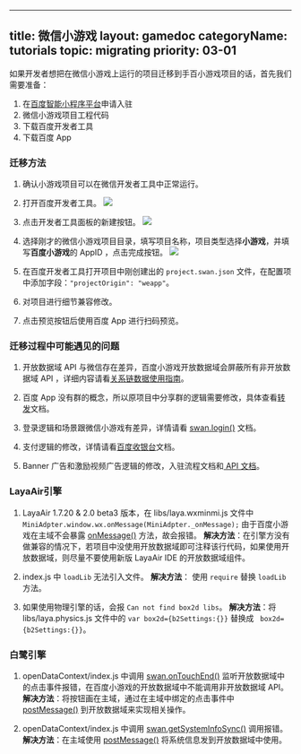 
---
title: 微信小游戏
layout: gamedoc
categoryName: tutorials
topic: migrating
priority: 03-01
---

如果开发者想把在微信小游戏上运行的项目迁移到手百小游戏项目的话，首先我们需要准备：

1. 在[百度智能小程序平台](https://smartprogram.baidu.com/mappconsole/main/login)申请入驻
2. 微信小游戏项目工程代码
3. 下载百度开发者工具
4. 下载百度 App

### 迁移方法

1. 确认小游戏项目可以在微信开发者工具中正常运行。

2. 打开百度开发者工具。
![](/img/game/tutorials/transferimg00.png)

3. 点击开发者工具面板的新建按钮。
![](/img/game/tutorials/create.png)

4. 选择刚才的微信小游戏项目目录，填写项目名称，项目类型选择**小游戏**，并填写**百度小游戏**的 AppID ，点击完成按钮。
![](/img/game/tutorials/fillin.png)

5. 在百度开发者工具打开项目中刚创建出的 `project.swan.json` 文件，在配置项中添加字段：`"projectOrigin": "weapp"`。

6. 对项目进行细节兼容修改。

7. 点击预览按钮后使用百度 App 进行扫码预览。

### 迁移过程中可能遇见的问题

1. 开放数据域 API 与微信存在差异，百度小游戏开放数据域会屏蔽所有非开放数据域 API ，详细内容请看[关系链数据使用指南](/game/tutorials/open_api/guide/)。

2. 百度 App 没有群的概念，所以原项目中分享群的逻辑需要修改，具体查看[转发](/game/api/share/onShareAppMessage/)文档。

3. 登录逻辑和场景跟微信小游戏有差异，详情请看 [swan.login()](/game/api/openApi/login/#swan-login) 文档。

4. 支付逻辑的修改，详情请看[百度收银台](/game/api/openApi/requestPolymerPayment/#swan-requestPolymerPayment)文档。

5. Banner 广告和激励视频广告逻辑的修改，入驻流程文档和[ API 文档](/game/api/ad/bannerAd/)。

### LayaAir引擎

1. LayaAir 1.7.20 & 2.0 beta3 版本，在 libs/laya.wxminmi.js 文件中 `MiniAdpter.window.wx.onMessage(MiniAdpter._onMessage);` 由于百度小游戏在主域不会暴露 [onMessage()](/game/api/openApi/openDataContext/#swan-onMessage) 方法，故会报错。
**解决方法**：在引擎方没有做兼容的情况下，若项目中没使用开放数据域即可注释该行代码，如果使用开放数据域，则尽量不要使用新版 LayaAir IDE 的开放数据域组件。

2. index.js 中 `loadLib` 无法引入文件。
**解决方法**： 使用 `require` 替换 `loadLib` 方法。

3. 如果使用物理引擎的话，会报 `Can not find box2d libs`。
**解决方法**：将 libs/laya.physics.js 文件中的 `var box2d={b2Settings:{}}` 替换成 ` box2d={b2Settings:{}}`。

### 白鹭引擎

1. openDataContext/index.js 中调用 [swan.onTouchEnd()](/game/api/system/touchEvents/#swan-onTouchEnd) 监听开放数据域中的点击事件报错，在百度小游戏的开放数据域中不能调用非开放数据域 API。
**解决方法**：将按钮画在主域，通过在主域中绑定的点击事件中 [postMessage()](/game/api/openApi/openDataContext/#openDataContext-postMessage) 到开放数据域来实现相关操作。

2. openDataContext/index.js 中调用 [swan.getSystemInfoSync()](/game/api/system/systemInfo/) 调用报错。
**解决方法**：在主域使用 [postMessage()](/game/api/openApi/openDataContext/#openDataContext-postMessage) 将系统信息发到开放数据域中使用。
